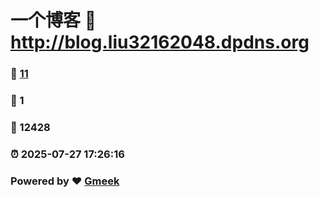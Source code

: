 # 一个博客 :link: http://blog.liu32162048.dpdns.org 
### :page_facing_up: [11](http://blog.liu32162048.dpdns.org/tag.html) 
### :speech_balloon: 1 
### :hibiscus: 12428 
### :alarm_clock: 2025-07-27 17:26:16 
### Powered by :heart: [Gmeek](https://github.com/Meekdai/Gmeek)
